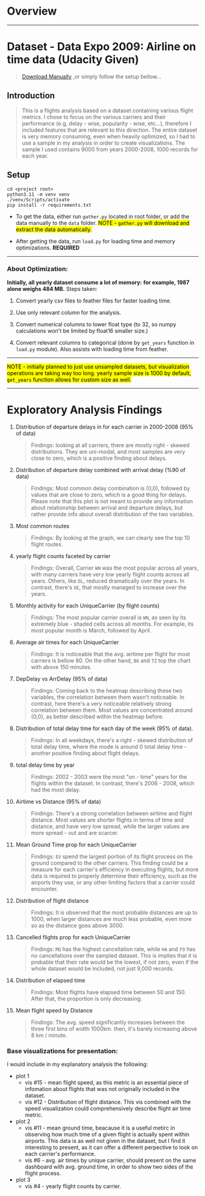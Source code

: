 # Overview
___
# Dataset - Data Expo 2009: Airline on time data (Udacity Given)
> [Download Manually](https://dataverse.harvard.edu/dataset.xhtml?persistentId=doi:10.7910/DVN/HG7NV7)
,or simply follow the setup bellow...
## Introduction
> This is a flights analysis based 
on a dataset containing various 
flight metrics. I chose to focus 
on the various carriers and their 
performance 
(e.g, delay - wise, popularity - wise, 
etc...), therefore I included features 
that are relevant to this direction. The entire dataset is very memory consuming, even when heavily optimized, so I had to use a sample in my analysis in order to create visualizations. The sample I used contains 9000 from years 2000-2008, 1000 records for each year.

## Setup
```
cd <project root>
python3.11 -m venv venv
./venv/Scripts/activate
pip install -r requirements.txt
```
- To get the data, either run `gather.py` located in root folder, 
or add the data manually to the `data` folder. <mark> NOTE - `gather.py` will download and extract the data automatically.</mark>

- After getting the data, 
run `load.py` for loading time and memory optimizations. **REQUIRED**
___
### About Optimization:
**Initially, all yearly dataset consume a lot of memory:**
**for example, 1987 alone weighs 484 MB.**
Steps taken:
1. Convert yearly csv files to feather files for faster loading time.

2. Use only relevant column for the analysis.

3. Convert numerical columns to lower float type (to 32, so numpy calculations won't be limited by float16 smaller size.)

4. Convert relevant columns to categorical (done by `get_years` function in `load.py` module). Also assists with loading time from feather.
___
<mark> NOTE - initially planned to just use unsampled datasets, but
visualization operations are taking way too long. yearly sample size is 1000 by default, 
`get_years` function allows for custom size as well.</mark> 

___

# Exploratory Analysis Findings
1. Distribution of departure delays in for each carrier in 2000-2008 (95% of data)
   > Findings: looking at all carriers, 
there are mostly right - skewed distributions. 
They are uni-modal, 
and most samples are very close to zero, 
which is a positive finding about delays.
2. Distribution of departure delay combined with arrival delay (%90 of data)
   > Findings: Most common delay combination is (0,0),
followed by values that are close to zero, 
which is a good thing for delays.
Please note that this plot is not meant 
to provide any information about relationship 
between arrival and departure delays, 
but rather provide info about overall 
distribution of the two variables.
3. Most common routes
   > Findings: By looking at the graph, 
we can clearly see the top 10 flight routes.
4. yearly flight counts faceted by carrier
   > Findings: Overall, Carrier `WN` was the most popular 
across all years, with many carriers have very 
low yearly flight counts across all years. 
Others, like `DL`, reduced dramatically over the years.
In contrast, there's `XE`, that mostly managed 
to increase over the years.
5. Monthly activity for each UniqueCarrier (by flight counts)
   > Findings: The most popular carrier overall is 
`WN`, as seen by its extremely blue - shaded 
cells across all months. For example, 
its most popular month is March, 
followed by April.
6. Average air times for each UniqueCarrier
   > Findings: It is noticeable that the avg. 
airtime per flight for most carriers is bellow 80. 
On the other hand, `B6` and `TZ` top the 
chart with above 150 minutes.
7. DepDelay vs ArrDelay (95% of data)
   > Findings: Coming back to the heatmap describing 
these two variables, the correlation between 
them wasn't noticeable. In contrast, 
here there's a very noticeable relatively strong 
correlation between them. Most values are 
concentrated around  (0,0), as better 
described within the heatmap before.
8. Distribution of total delay time for each day of the week (95% of data).</mark>
   > Findings: In all weekdays, 
there's a right - skewed distribution of total 
delay time, where the mode is around 0 total delay 
time - another positive finding 
about flight delays.
9. total delay time by year
    > Findings: 2002 - 2003 were the most 
"on - time" years for the flights within the dataset. 
In contrast, there's 2006 - 2008, 
which had the most delay.
10. Airtime vs Distance (95% of data)
    > Findings: There's a strong correlation between 
airtime and flight distance. 
Most values are shorter flights in terms of 
time and distance, and have very low spread, 
while the larger values are more spread - out 
and are scarcer.
11. Mean Ground Time prop for each UniqueCarrier
    > Findings: `EV` spend the largest portion of its 
flight process on the ground compared to the other carriers. 
This finding could be a measure for 
each carrier's efficiency in executing 
flights, but more data is required to 
properly determine their efficiency, 
such as the airports they use, 
or any other limiting factors that a carrier could encounter.
12. Distribution  of flight distance
    > Findings: It is observed that the most 
probable distances are up to 1000, 
when larger distances are much less probable, 
even more so as the distance goes above 3000.
13. Cancelled flights prop for each UniqueCarrier
    > Findings: `MQ` has the highest cancellation rate, 
while `HA` and `F9` has no cancellations over the 
sampled dataset. 
This is implies that it is probable that their rate 
would be the lowest, 
if not zero, even if the whole dataset would be included, 
not just 9,000 records.

14. Distribution of elapsed time
    > Findings: Most flights have elapsed time 
between 50 and 150. After that,
the proportion is only decreasing.
15. Mean flight speed by Distance
    > Findings: The avg. speed significantly increases 
between the three first bins of width 1000km. then, 
it's barely increasing above 8 km / minute.

### Base visualizations for presentation:
I would include in my explanatory analysis the following:
- plot 1
  - vis #15 - mean flight speed, as this metric is an essential piece of infomation about flights that was not originally included in the dataset.
  - vis #12 - Distribution of flight distance. This vis combined with the speed visualization could comprehensively describe flight air time metric.
- plot 2
  - vis #11 - mean ground time, beacause it is a useful metirc in observing how much time of a given flight is actually spent within airports. This data is as well not given in the dataset, but I find it interesting to present, as it can offer a different perpective to look on each carrier's performance.
  - vis #6 - avg. air times by unique carrier, should present on the same dashboard with avg. ground time, in order to show two sides of the flight process.
- plot 3
  - vis #4 - yearly flight counts by carrier.
